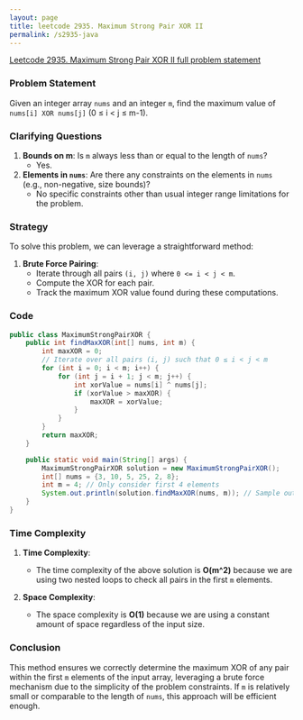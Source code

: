 ```yaml
---
layout: page
title: leetcode 2935. Maximum Strong Pair XOR II
permalink: /s2935-java
---
```

[Leetcode 2935. Maximum Strong Pair XOR II full problem statement](https://algoadvance.github.io/algoadvance/l2935)
### Problem Statement

Given an integer array `nums` and an integer `m`, find the maximum value of `nums[i] XOR nums[j]` (0 ≤ i < j ≤ m-1). 

### Clarifying Questions
1. **Bounds on m**: Is `m` always less than or equal to the length of `nums`?
   - Yes.
2. **Elements in `nums`**: Are there any constraints on the elements in `nums` (e.g., non-negative, size bounds)?
   - No specific constraints other than usual integer range limitations for the problem.

### Strategy

To solve this problem, we can leverage a straightforward method:

1. **Brute Force Pairing**:
   - Iterate through all pairs `(i, j)` where `0 <= i < j < m`.
   - Compute the XOR for each pair.
   - Track the maximum XOR value found during these computations.

### Code

```java
public class MaximumStrongPairXOR {
    public int findMaxXOR(int[] nums, int m) {
        int maxXOR = 0;
        // Iterate over all pairs (i, j) such that 0 ≤ i < j < m
        for (int i = 0; i < m; i++) {
            for (int j = i + 1; j < m; j++) {
                int xorValue = nums[i] ^ nums[j];
                if (xorValue > maxXOR) {
                    maxXOR = xorValue;
                }
            }
        }
        return maxXOR;
    }

    public static void main(String[] args) {
        MaximumStrongPairXOR solution = new MaximumStrongPairXOR();
        int[] nums = {3, 10, 5, 25, 2, 8};
        int m = 4; // Only consider first 4 elements
        System.out.println(solution.findMaxXOR(nums, m)); // Sample output for m = 4
    }
}
```

### Time Complexity

1. **Time Complexity**:
   - The time complexity of the above solution is **O(m^2)** because we are using two nested loops to check all pairs in the first `m` elements.

2. **Space Complexity**:
   - The space complexity is **O(1)** because we are using a constant amount of space regardless of the input size. 

### Conclusion

This method ensures we correctly determine the maximum XOR of any pair within the first `m` elements of the input array, leveraging a brute force mechanism due to the simplicity of the problem constraints. If `m` is relatively small or comparable to the length of `nums`, this approach will be efficient enough.